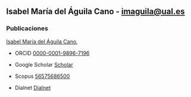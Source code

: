 
## Isabel María del Águila Cano - imaguila@ual.es

### Publicaciones

[Isabel María del Águila Cano](http://brujula.ual.es/authors/8.html),

 - ORCID [0000-0001-9896-7196](https://orcid.org/0000-0001-9896-7196)
 
 - Google Scholar [Scholar](https://scholar.google.es/citations?user=7x1-0GsAAAAJ&hl=es)
 
 - Scopus [56575686500](https://www.scopus.com/authid/detail.uri?authorId=56575686500)
 
 - Dialnet [Dialnet](https://dialnet.unirioja.es/servlet/autor?codigo=2120760)



